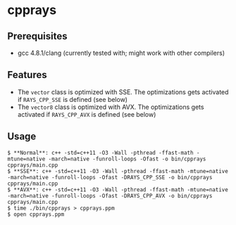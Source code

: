 # cpprays

## Prerequisites

  * gcc 4.8.1/clang (currently tested with; might work with other compilers)

## Features

  * The `vector` class is optimized with SSE. The optimizations gets activated if `RAYS_CPP_SSE` is defined (see below)
  * The `vector8` class is optimized with AVX. The optimizations gets activated if `RAYS_CPP_AVX` is defined (see below)

## Usage

    $ **Normal**: c++ -std=c++11 -O3 -Wall -pthread -ffast-math -mtune=native -march=native -funroll-loops -Ofast -o bin/cpprays cpprays/main.cpp
    $ **SSE**: c++ -std=c++11 -O3 -Wall -pthread -ffast-math -mtune=native -march=native -funroll-loops -Ofast -DRAYS_CPP_SSE -o bin/cpprays cpprays/main.cpp
    $ **AVX**: c++ -std=c++11 -O3 -Wall -pthread -ffast-math -mtune=native -march=native -funroll-loops -Ofast -DRAYS_CPP_AVX -o bin/cpprays cpprays/main.cpp
    $ time ./bin/cpprays > cpprays.ppm
    $ open cpprays.ppm
